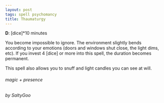 ```yaml
---
layout: post
tags: spell psychomancy
title: Thaumaturgy
---
```

**D**: [dice]*10 minutes

You become impossible to ignore. The environment slightly bends according to your emotions (doors and windows shut close, the light dims, etc). If you invest 4 [dice] or more into this spell, the duration becomes permanent.

This spell also allows you to snuff and light candles you can see at will.

###### magic + presence
###### by SaltyGoo
